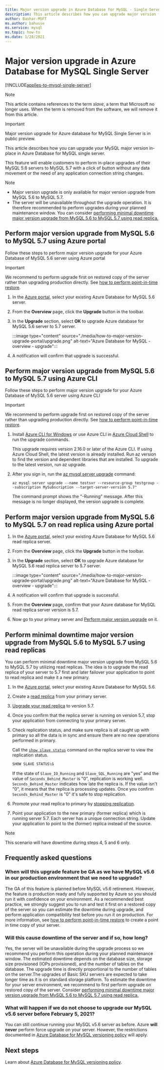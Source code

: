```yaml
---
title: Major version upgrade in Azure Database for MySQL - Single Server
description: This article describes how you can upgrade major version for Azure Database for MySQL - Single Server 
author: Bashar-MSFT
ms.author: bahusse
ms.service: mysql
ms.topic: how-to
ms.date: 1/28/2021
---
```

# Major version upgrade in Azure Database for MySQL Single Server

[!INCLUDE[applies-to-mysql-single-server](includes/applies-to-mysql-single-server.md)]

> [!NOTE]
> This article contains references to the term *slave*, a term that Microsoft no longer uses. When the term is removed from the software, we will remove it from this article.
>

> [!IMPORTANT]
> Major version upgrade for Azure database for MySQL Single Server is in public preview.

This article describes how you can upgrade your MySQL major version in-place in Azure Database for MySQL single server.

This feature will enable customers to perform in-place upgrades of their MySQL 5.6 servers to MySQL 5.7 with a click of button without any data movement or the need of any application connection string changes.

> [!Note]
> * Major version upgrade is only available for major version upgrade from MySQL 5.6 to MySQL 5.7.
> * The server will be unavailable throughout the upgrade operation. It is therefore recommended to perform upgrades during your planned maintenance window. You can consider [performing minimal downtime major version upgrade from MySQL 5.6 to MySQL 5.7 using read replica.](#perform-minimal-downtime-major-version-upgrade-from-mysql-56-to-mysql-57-using-read-replicas)

## Perform major version upgrade from MySQL 5.6 to MySQL 5.7 using Azure portal

Follow these steps to perform major version upgrade for your Azure Database of MySQL 5.6 server using Azure portal

> [!IMPORTANT]
> We recommend to perform upgrade first on restored copy of the server rather than upgrading production directly. See [how to perform point-in-time restore](howto-restore-server-portal.md#point-in-time-restore).

1. In the [Azure portal](https://portal.azure.com/), select your existing Azure Database for MySQL 5.6 server.

2. From the **Overview** page, click the **Upgrade** button in the toolbar.

3. In the **Upgrade** section, select **OK** to upgrade Azure database for MySQL 5.6 server to 5.7 server.

   :::image type="content" source="./media/how-to-major-version-upgrade-portal/upgrade.png" alt-text="Azure Database for MySQL - overview - upgrade":::

4. A notification will confirm that upgrade is successful.


## Perform major version upgrade from MySQL 5.6 to MySQL 5.7 using Azure CLI

Follow these steps to perform major version upgrade for your Azure Database of MySQL 5.6 server using Azure CLI

> [!IMPORTANT]
> We recommend to perform upgrade first on restored copy of the server rather than upgrading production directly. See [how to perform point-in-time restore](howto-restore-server-cli.md#server-point-in-time-restore).

1. Install [Azure CLI for Windows](/cli/azure/install-azure-cli) or use Azure CLI in [Azure Cloud Shell](../cloud-shell/overview.md) to run the upgrade commands. 
 
   This upgrade requires version 2.16.0 or later of the Azure CLI. If using Azure Cloud Shell, the latest version is already installed. Run az version to find the version and dependent libraries that are installed. To upgrade to the latest version, run az upgrade.

2. After you sign in, run the [az mysql server upgrade](/cli/azure/mysql/server#az_mysql_server_upgrade) command:

   ```azurecli
   az mysql server upgrade --name testsvr --resource-group testgroup --subscription MySubscription --target-server-version 5.7"
   ```
   
   The command prompt shows the "-Running" message. After this message is no longer displayed, the version upgrade is complete.

## Perform major version upgrade from MySQL 5.6 to MySQL 5.7 on read replica using Azure portal

1. In the [Azure portal](https://portal.azure.com/), select your existing Azure Database for MySQL 5.6 read replica server.

2. From the **Overview** page, click the **Upgrade** button in the toolbar.

3. In the **Upgrade** section, select **OK** to upgrade Azure database for MySQL 5.6 read replica server to 5.7 server.

   :::image type="content" source="./media/how-to-major-version-upgrade-portal/upgrade.png" alt-text="Azure Database for MySQL - overview - upgrade":::

4. A notification will confirm that upgrade is successful.

5. From the **Overview** page, confirm that your Azure database for MySQL read replica server version is 5.7.

6. Now go to your primary server and [Perform major version upgrade](#perform-major-version-upgrade-from-mysql-56-to-mysql-57-using-azure-portal) on it.

## Perform minimal downtime major version upgrade from MySQL 5.6 to MySQL 5.7 using read replicas

You can perform minimal downtime major version upgrade from MySQL 5.6 to MySQL 5.7 by utilizing read replicas. The idea is to upgrade the read replica of your server to 5.7 first and later failover your application to point to read replica and make it a new primary.

1. In the [Azure portal](https://portal.azure.com/), select your existing Azure Database for MySQL 5.6.

2. Create a [read replica](./concepts-read-replicas.md#create-a-replica) from your primary server.

3. [Upgrade your read replica](#perform-major-version-upgrade-from-mysql-56-to-mysql-57-on-read-replica-using-azure-portal) to version 5.7.

4. Once you confirm that the replica server is running on version 5.7, stop your application from connecting to your primary server.
 
5. Check replication status, and make sure replica is all caught up with primary so all the data is in sync and ensure there are no new operations performed in primary.

   Call the [`show slave status`](https://dev.mysql.com/doc/refman/5.7/en/show-slave-status.html) command on the replica server to view the replication status.

   ```sql
   SHOW SLAVE STATUS\G
   ```

   If the state of `Slave_IO_Running` and `Slave_SQL_Running` are "yes" and the value of `Seconds_Behind_Master` is "0", replication is working well. `Seconds_Behind_Master` indicates how late the replica is. If the value isn't "0", it means that the replica is processing updates. Once you confirm `Seconds_Behind_Master` is "0" it's safe to stop replication.

6. Promote your read replica to primary by [stopping replication](./howto-read-replicas-portal.md#stop-replication-to-a-replica-server).

7. Point your application to the new primary (former replica) which is running server 5.7. Each server has a unique connection string. Update your application to point to the (former) replica instead of the source.

> [!Note]
> This scenario will have downtime during steps 4, 5 and 6 only.


## Frequently asked questions

### When will this upgrade feature be GA as we have MySQL v5.6 in our production environment that we need to upgrade?

The GA of this feature is planned before MySQL v5.6 retirement. However, the feature is production ready and fully supported by Azure so you should run it with confidence on your environment. As a recommended best practice, we strongly suggest you to run and test it first on a restored copy of the server so you can estimate the downtime during upgrade, and perform application compatibility test before you run it on production. For more information, see [how to perform point-in-time restore](howto-restore-server-portal.md#point-in-time-restore) to create a point in time copy of your server. 

### Will this cause downtime of the server and if so, how long?

Yes, the server will be unavailable during the upgrade process so we recommend you perform this operation during your planned maintenance window. The estimated downtime depends on the database size, storage size provisioned (IOPs provisioned), and the number of tables on the database. The upgrade time is directly proportional to the number of tables on the server.The upgrades of Basic SKU servers are expected to take longer time as it is on standard storage platform. To estimate the downtime for your server environment, we recommend to first perform upgrade on restored copy of the server. Consider [performing minimal downtime major version upgrade from MySQL 5.6 to MySQL 5.7 using read replica.](#perform-minimal-downtime-major-version-upgrade-from-mysql-56-to-mysql-57-using-read-replicas)

### What will happen if we do not choose to upgrade our MySQL v5.6 server before February 5, 2021?

You can still continue running your MySQL v5.6 server as before. Azure **will never** perform force upgrade on your server. However, the restrictions documented in [Azure Database for MySQL versioning policy](concepts-version-policy.md) will apply.

## Next steps

Learn about [Azure Database for MySQL versioning policy](concepts-version-policy.md).